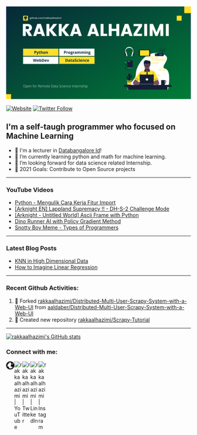 ![alt text](assets/Github%20Banner.png)

[![Website](https://img.shields.io/website?label=MyBlog&style=for-the-badge&url=https%3A%2F%2Fcodestackr.com)](https://rakkaalhazimi.github.io/)
[![Twitter Follow](https://img.shields.io/twitter/follow/AlhazimiRakka?color=1DA1F2&logo=twitter&style=for-the-badge)](https://twitter.com/intent/follow?original_referer=https%3A%2F%2Fgithub.com%rakkaalhazimi&screen_name=AlhazimiRakka)

## I'm a self-taugh programmer who focused on Machine Learning

- 🔭 I'm a lecturer in [Databangalore Id](https://databangalore.co.id/)!
- 🌱 I’m currently learning python and math for machine learning.
- 👯 I’m looking forward for data science related Internship.
- 🥅 2021 Goals: Contribute to Open Source projects

---

### YouTube Videos

<!-- YOUTUBE:START -->
- [Python - Mengulik Cara Kerja Fitur Import](https://www.youtube.com/watch?v=SaVjfOb4F1Q)
- [[Arknight EN] Lappland Supremacy !! - DH-S-2 Challenge Mode](https://www.youtube.com/watch?v=aK4tEFsXpUM)
- [[Arknight - Untitled World] Ascii Frame with Python](https://www.youtube.com/watch?v=saqsllN1qpk)
- [Dino Runner AI with Policy Gradient Method](https://www.youtube.com/watch?v=JTZp70w8Kks)
- [Snotty Boy Meme  - Types of Programmers](https://www.youtube.com/watch?v=n0HemQzutPA)
<!-- YOUTUBE:END -->

---

### Latest Blog Posts

<!-- BLOG-POST-LIST:START -->
- [KNN in High Dimensional Data](https://rakkaalhazimi.github.io/knn-in-high-dimensional-data/)
- [How to Imagine Linear Regression](https://rakkaalhazimi.github.io/how-to-imagine-linear-regression/)
<!-- BLOG-POST-LIST:END -->

---

### Recent Github Activities:
<!--RECENT_ACTIVITY:start-->
1. 🔱 Forked [rakkaalhazimi/Distributed-Multi-User-Scrapy-System-with-a-Web-UI](https://github.com/rakkaalhazimi/Distributed-Multi-User-Scrapy-System-with-a-Web-UI) from [aaldaber/Distributed-Multi-User-Scrapy-System-with-a-Web-UI](https://github.com/aaldaber/Distributed-Multi-User-Scrapy-System-with-a-Web-UI)
2. 📔 Created new repository [rakkaalhazimi/Scrapy-Tutorial](https://github.com/rakkaalhazimi/Scrapy-Tutorial)
<!--RECENT_ACTIVITY:end-->

---

[![rakkaalhazimi's GitHub stats](https://github-readme-stats.vercel.app/api?username=rakkaalhazimi&show_icons=true&theme=vue)](https://github.com/rakkaalhazimi/github-readme-stats)


### Connect with me:

[<img align="left" alt="rakkaalhazimi.github.io" width="22px" src="https://raw.githubusercontent.com/iconic/open-iconic/master/svg/globe.svg" />][website]
[<img align="left" alt="rakkaalhazimi | YouTube" width="22px" src="https://cdn.jsdelivr.net/npm/simple-icons@v3/icons/youtube.svg" />][youtube]
[<img align="left" alt="rakkaalhazimi | Twitter" width="22px" src="https://cdn.jsdelivr.net/npm/simple-icons@v3/icons/twitter.svg" />][twitter]
[<img align="left" alt="rakkaalhazimi | LinkedIn" width="22px" src="https://cdn.jsdelivr.net/npm/simple-icons@v3/icons/linkedin.svg" />][linkedin]
[<img align="left" alt="rakkaalhazimi | Instagram" width="22px" src="https://cdn.jsdelivr.net/npm/simple-icons@v3/icons/instagram.svg" />][instagram]


[website]: https://rakkaalhazimi.github.io/
[webdevplaylist]: #
[twitter]: https://twitter.com/AlhazimiRakka
[youtube]: https://www.youtube.com/channel/UC5IICzbw9eHLz_Qu5EWOgdQ
[instagram]: https://www.instagram.com/rakkayombex/
[linkedin]: https://www.linkedin.com/in/rakka-alhazimi-707848198/
